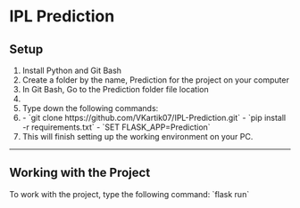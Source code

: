 # IPL Prediction

## Setup<br>
<ol>
<li>Install Python and Git Bash</li>
<li>Create a folder by the name, <bold>Prediction</bold> for the project on your computer</li>
<li>In Git Bash, Go to the Prediction folder file location<li>
<li>Type down the following commands:<li>
- `git clone https://github.com/VKartik07/IPL-Prediction.git`
- `pip install -r requirements.txt`
- `SET FLASK_APP=Prediction`
<li>This will finish setting up the working environment on your PC.</li>
</ol>
<hr>

## Working with the Project<br>
<p>
To work with the project, type the following command:
`flask run`
</p>
